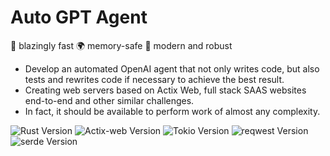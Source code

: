 # Auto GPT Agent

🚀 blazingly fast
🌍 memory-safe
🌟 modern and robust

* Develop an automated OpenAI agent that not only writes code, but also tests and rewrites code if necessary to achieve the best result.
* Creating web servers based on Actix Web, full stack SAAS websites end-to-end and other similar challenges.
* In fact, it should be available to perform work of almost any complexity.

![Rust Version](https://img.shields.io/badge/rust-1.83.0%20-green)
![Actix-web Version](https://img.shields.io/badge/actix_web-4.3.1%20-green)
![Tokio Version](https://img.shields.io/badge/tokio-1.28.0%20-green)
![reqwest Version](https://img.shields.io/badge/reqwest-0.11.17%20-green)
![serde Version](https://img.shields.io/badge/serde-1.0.160%20-green)

